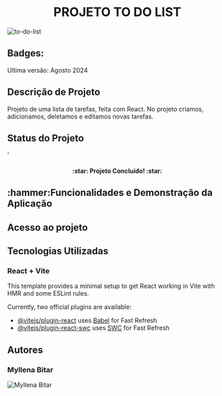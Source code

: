 <h1 align="center">PROJETO TO DO LIST</h1>

<img src="https://github.com/user-attachments/assets/283bd49d-08d5-4e95-99f8-e12e3b0fb573" alt="to-do-list">


<h2>Badges:</h2>
Ultima versão: Agosto 2024

<h2>Descrição de Projeto</h2>
 Projeto de uma lista de tarefas, feita com React. No projeto criamos, adicionamos, deletamos e editamos novas tarefas.

<h2>Status do Projeto</h2>'
<h4 align="center">
:star: Projeto Concluído! :star:
</h4>
<h2>:hammer:Funcionalidades e Demonstração da Aplicação</h2>
<h2>Acesso ao projeto</h2>
<h2> Tecnologias Utilizadas</h2>

<h3>React + Vite</h3>

This template provides a minimal setup to get React working in Vite with HMR and some ESLint rules.

Currently, two official plugins are available:

- [@vitejs/plugin-react](https://github.com/vitejs/vite-plugin-react/blob/main/packages/plugin-react/README.md) uses [Babel](https://babeljs.io/) for Fast Refresh
- [@vitejs/plugin-react-swc](https://github.com/vitejs/vite-plugin-react-swc) uses [SWC](https://swc.rs/) for Fast Refresh

<H2>Autores</H2>
<h3>Myllena Bitar</h3>
<img src="https://avatars.githubusercontent.com/u/111917539?v=4" alt="Myllena Bitar">
